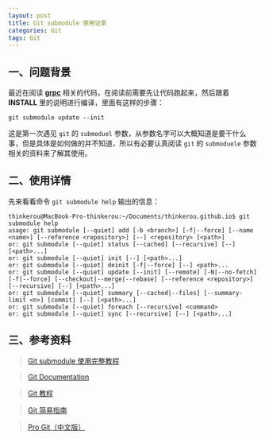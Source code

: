 ```yaml
---
layout: post
title: Git submodule 使用记录
categories: Git
tags: Git
---
```


## 一、问题背景

最近在阅读 [**grpc**](http://www.grpc.io/) 相关的代码，在阅读前需要先让代码跑起来，然后跟着 **INSTALL** 里的说明进行编译，里面有这样的步骤：

    git submodule update --init
    
这是第一次遇见 `git` 的 `submoduel` 参数，从参数名字可以大概知道是要干什么事，但是具体是如何做的并不知道，所以有必要认真阅读 `git` 的 `submoduele` 参数相关的资料来了解其使用。


## 二、使用详情

先来看看命令 `git submodule help` 输出的信息：

    thinkerou@MacBook-Pro-thinkerou:~/Documents/thinkerou.github.io$ git submodule help
    usage: git submodule [--quiet] add [-b <branch>] [-f|--force] [--name <name>] [--reference <repository>] [--] <repository> [<path>]
    or: git submodule [--quiet] status [--cached] [--recursive] [--] [<path>...]
    or: git submodule [--quiet] init [--] [<path>...]
    or: git submodule [--quiet] deinit [-f|--force] [--] <path>...
    or: git submodule [--quiet] update [--init] [--remote] [-N|--no-fetch] [-f|--force] [--checkout|--merge|--rebase] [--reference <repository>] [--recursive] [--] [<path>...]
    or: git submodule [--quiet] summary [--cached|--files] [--summary-limit <n>] [commit] [--] [<path>...]
    or: git submodule [--quiet] foreach [--recursive] <command>
    or: git submodule [--quiet] sync [--recursive] [--] [<path>...]


## 三、参考资料

> [Git submodule 使用完整教程](http://www.kafeitu.me/git/2012/03/27/git-submodule.html)

> [Git Documentation](https://git-scm.com/doc) 

> [Git 教程](http://www.liaoxuefeng.com/wiki/0013739516305929606dd18361248578c67b8067c8c017b000)

> [Git 简易指南](http://www.bootcss.com/p/git-guide/)

> [Pro Git（中文版）](https://git.oschina.net/progit/)